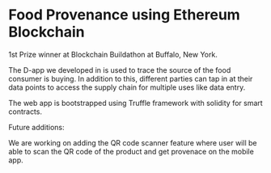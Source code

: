 # Food Provenance using Ethereum Blockchain

1st Prize winner at Blockchain Buildathon at Buffalo, New York.

The D-app we developed in  is used to trace the source of the food consumer is buying. In addition to this, different parties can tap in at their data points to access the supply chain for multiple uses like data entry. 

The web app is bootstrapped using Truffle framework with solidity for smart contracts.

Future additions:

We are working on adding the QR code scanner feature where user will be able to scan the QR code of the product and get provenace on the mobile app.


